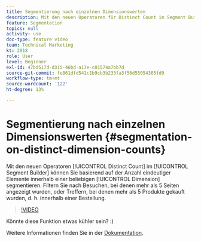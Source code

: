 ```yaml
---
title: Segmentierung nach einzelnen Dimensionswerten
description: Mit den neuen Operatoren für Distinct Count im Segment Builder können Sie basierend auf der Anzahl der eindeutigen Elemente innerhalb einer Dimension segmentieren. Filtern Sie nach Besuchen, bei denen mehr als 5 Seiten angezeigt wurden, oder Treffern, bei denen mehr als 5 Produkte gekauft wurden, d. h. innerhalb einer Bestellung.
feature: Segmentation
topics: null
activity: use
doc-type: feature video
team: Technical Marketing
kt: 2918
role: User
level: Beginner
exl-id: 47bd517d-d315-46bd-a17e-c01574a7bb7d
source-git-commit: fe861dfd541c1b9cb3b233fa3f56d55054305fd9
workflow-type: tm+mt
source-wordcount: '122'
ht-degree: 13%

---
```


# Segmentierung nach einzelnen Dimensionswerten {#segmentation-on-distinct-dimension-counts}

Mit den neuen Operatoren [!UICONTROL Distinct Count] im [!UICONTROL Segment Builder] können Sie basierend auf der Anzahl eindeutiger Elemente innerhalb einer beliebigen [!UICONTROL Dimension] segmentieren. Filtern Sie nach Besuchen, bei denen mehr als 5 Seiten angezeigt wurden, oder Treffern, bei denen mehr als 5 Produkte gekauft wurden, d. h. innerhalb einer Bestellung.

>[!VIDEO](https://video.tv.adobe.com/v/27257/?quality=9)

Könnte diese Funktion etwas kühler sein? :)

Weitere Informationen finden Sie in der [Dokumentation](https://experienceleague.adobe.com/docs/analytics/components/segmentation/segment-reference/seg-operators.html?lang=en).
